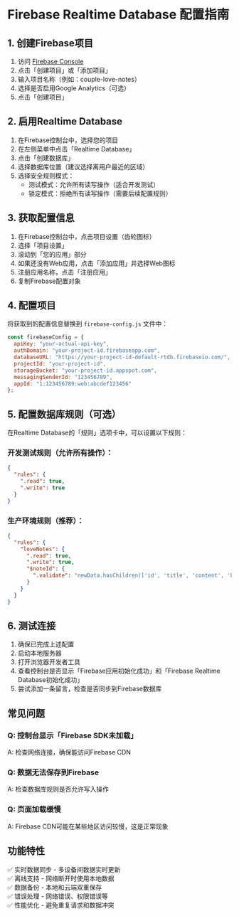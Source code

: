 # Firebase Realtime Database 配置指南

## 1. 创建Firebase项目

1. 访问 [Firebase Console](https://console.firebase.google.com/)
2. 点击「创建项目」或「添加项目」
3. 输入项目名称（例如：couple-love-notes）
4. 选择是否启用Google Analytics（可选）
5. 点击「创建项目」

## 2. 启用Realtime Database

1. 在Firebase控制台中，选择您的项目
2. 在左侧菜单中点击「Realtime Database」
3. 点击「创建数据库」
4. 选择数据库位置（建议选择离用户最近的区域）
5. 选择安全规则模式：
   - 测试模式：允许所有读写操作（适合开发测试）
   - 锁定模式：拒绝所有读写操作（需要后续配置规则）

## 3. 获取配置信息

1. 在Firebase控制台中，点击项目设置（齿轮图标）
2. 选择「项目设置」
3. 滚动到「您的应用」部分
4. 如果还没有Web应用，点击「添加应用」并选择Web图标
5. 注册应用名称，点击「注册应用」
6. 复制Firebase配置对象

## 4. 配置项目

将获取到的配置信息替换到 `firebase-config.js` 文件中：

```javascript
const firebaseConfig = {
  apiKey: "your-actual-api-key",
  authDomain: "your-project-id.firebaseapp.com",
  databaseURL: "https://your-project-id-default-rtdb.firebaseio.com/",
  projectId: "your-project-id",
  storageBucket: "your-project-id.appspot.com",
  messagingSenderId: "123456789",
  appId: "1:123456789:web:abcdef123456"
};
```

## 5. 配置数据库规则（可选）

在Realtime Database的「规则」选项卡中，可以设置以下规则：

### 开发测试规则（允许所有操作）：
```json
{
  "rules": {
    ".read": true,
    ".write": true
  }
}
```

### 生产环境规则（推荐）：
```json
{
  "rules": {
    "loveNotes": {
      ".read": true,
      ".write": true,
      "$noteId": {
        ".validate": "newData.hasChildren(['id', 'title', 'content', 'backgroundColor', 'timestamp'])"
      }
    }
  }
}
```

## 6. 测试连接

1. 确保已完成上述配置
2. 启动本地服务器
3. 打开浏览器开发者工具
4. 查看控制台是否显示「Firebase应用初始化成功」和「Firebase Realtime Database初始化成功」
5. 尝试添加一条留言，检查是否同步到Firebase数据库

## 常见问题

### Q: 控制台显示「Firebase SDK未加载」
A: 检查网络连接，确保能访问Firebase CDN

### Q: 数据无法保存到Firebase
A: 检查数据库规则是否允许写入操作

### Q: 页面加载缓慢
A: Firebase CDN可能在某些地区访问较慢，这是正常现象

## 功能特性

✅ 实时数据同步 - 多设备间数据实时更新  
✅ 离线支持 - 网络断开时使用本地数据  
✅ 数据备份 - 本地和云端双重保存  
✅ 错误处理 - 网络错误、权限错误等  
✅ 性能优化 - 避免重复请求和数据冲突